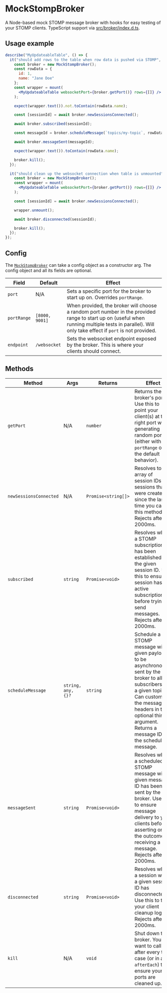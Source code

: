 # MockStompBroker

A Node-based mock STOMP message broker with hooks for easy testing of your STOMP clients. TypeScript support via [src/broker/index.d.ts](src/broker/index.d.ts).

## Usage example

```jsx
describe("MyUpdateableTable", () => {
  it("should add rows to the table when row data is pushed via STOMP", async () => {
    const broker = new MockStompBroker();
    const rowData = {
      id: 1,
      name: "Jane Doe"
    };
    const wrapper = mount(
      <MyUpdateableTable websocketPort={broker.getPort()} rows={[]} />
    );

    expect(wrapper.text()).not.toContain(rowData.name);

    const [sessionId] = await broker.newSessionsConnected();

    await broker.subscribed(sessionId);

    const messageId = broker.scheduleMessage(`topics/my-topic`, rowData);

    await broker.messageSent(messageId);

    expect(wrapper.text()).toContain(rowData.name);

    broker.kill();
  });

  it("should clean up the websocket connection when table is unmounted", async () => {
    const broker = new MockStompBroker();
    const wrapper = mount(
      <MyUpdateableTable websocketPort={broker.getPort()} rows={[]} />
    );

    const [sessionId] = await broker.newSessionsConnected();

    wrapper.unmount();

    await broker.disconnected(sessionId);

    broker.kill();
  });
});
```

## Config

The [`MockStompBroker`](src/broker/MockStompBroker.ts) can take a config object as a constructor arg. The config object and all its fields are optional.

| Field       | Default        | Effect                                                                                                                                                                                             |
| ----------- | -------------- | -------------------------------------------------------------------------------------------------------------------------------------------------------------------------------------------------- |
| `port`      | N/A            | Sets a specific port for the broker to start up on. Overrides `portRange`.                                                                                                                         |
| `portRange` | `[8000, 9001]` | When provided, the broker will choose a random port number in the provided range to start up on (useful when running multiple tests in parallel). Will only take effect if `port` is not provided. |
| `endpoint`  | `/websocket`   | Sets the websocket endpoint exposed by the broker. This is where your clients should connect.                                                                                                      |

## Methods

| Method                 | Args               | Returns             | Effect                                                                                                                                                                                                                                       |
| ---------------------- | ------------------ | ------------------- | -------------------------------------------------------------------------------------------------------------------------------------------------------------------------------------------------------------------------------------------- |
| `getPort`              | N/A                | `number`            | Returns the broker's port. Use this to point your client(s) at the right port when generating random ports (either with `portRange` or the default behavior).                                                                                |
| `newSessionsConnected` | N/A                | `Promise<string[]>` | Resolves to an array of session IDs for sessions that were created since the last time you called this method. Rejects after 2000ms.                                                                                                         |
| `subscribed`           | `string`           | `Promise<void>`     | Resolves when a STOMP subscription has been established for the given session ID. Use this to ensure a session has an active subscription before trying to send messages. Rejects after 2000ms.                                              |
| `scheduleMessage`      | `string, any, {}?` | `string`            | Schedule a STOMP message with a given payload to be asynchronously sent by the broker to all subscribers to a given topic. Can customize the message headers in the optional third argument. Returns a message ID for the scheduled message. |
| `messageSent`          | `string`           | `Promise<void>`     | Resolves when a scheduled STOMP message with a given message ID has been sent by the broker. Use this to ensure message delivery to your clients before asserting on the outcome of receiving a message. Rejects after 2000ms.               |
| `disconnected`         | `string`           | `Promise<void>`     | Resolves when a session with a given session ID has disconnected. Use this to test your client cleanup logic. Rejects after 2000ms.                                                                                                          |
| `kill`                 | N/A                | `void`              | Shut down the broker. You'll want to call this after every test case (or in an `afterEach`) to ensure your ports are cleaned up.                                                                                                             |
